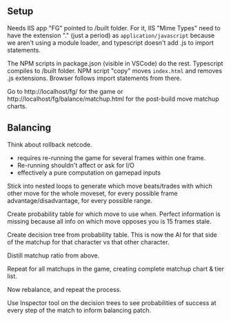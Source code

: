 ## Setup

Needs IIS app "FG" pointed to /built folder. For it, IIS "Mime Types" need to have the extension "." (just a period) as `application/javascript` because we aren't using a module loader, and typescript doesn't add .js to import statements.

The NPM scripts in package.json (visible in VSCode) do the rest. Typescript compiles to /built folder. NPM script "copy" moves `index.html` and removes .js extensions. Browser follows import statements from there.

Go to http://localhost/fg/ for the game or http://localhost/fg/balance/matchup.html for the post-build move matchup charts.

## Balancing

Think about rollback netcode.

- requires re-running the game for several frames within one frame.
- Re-running shouldn't affect or ask for I/O
- effectively a pure computation on gamepad inputs

Stick into nested loops to generate which move beats/trades with which other move for the whole moveset, for every possible frame advantage/disadvantage, for every possible range.

Create probability table for which move to use when. Perfect information is missing because all info on which move opposes you is 15 frames stale.

Create decision tree from probability table. This is now the AI for that side of the matchup for that character vs that other character.

Distill matchup ratio from above.

Repeat for all matchups in the game, creating complete matchup chart & tier list.

Now rebalance, and repeat the process.

Use Inspector tool on the decision trees to see probabilities of success at every step of the match to inform balancing patch.

